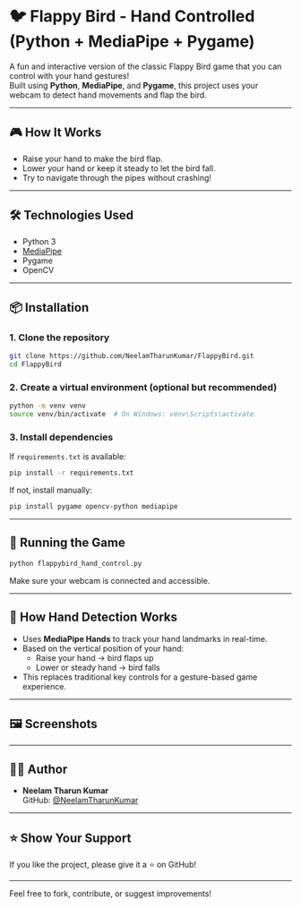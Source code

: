 # 🐦 Flappy Bird - Hand Controlled (Python + MediaPipe + Pygame)

A fun and interactive version of the classic Flappy Bird game that you can control with your hand gestures!  
Built using **Python**, **MediaPipe**, and **Pygame**, this project uses your webcam to detect hand movements and flap the bird.

---

## 🎮 How It Works

- Raise your hand to make the bird flap.
- Lower your hand or keep it steady to let the bird fall.
- Try to navigate through the pipes without crashing!

---

## 🛠️ Technologies Used

- Python 3
- [MediaPipe](https://google.github.io/mediapipe/)
- Pygame
- OpenCV

---

## 📦 Installation

### 1. Clone the repository
```bash
git clone https://github.com/NeelamTharunKumar/FlappyBird.git
cd FlappyBird
```

### 2. Create a virtual environment (optional but recommended)
```bash
python -m venv venv
source venv/bin/activate  # On Windows: venv\Scripts\activate
```

### 3. Install dependencies

If `requirements.txt` is available:
```bash
pip install -r requirements.txt
```

If not, install manually:
```bash
pip install pygame opencv-python mediapipe
```

---

## 🚀 Running the Game

```bash
python flappybird_hand_control.py
```

Make sure your webcam is connected and accessible.

---

## 🧠 How Hand Detection Works

- Uses **MediaPipe Hands** to track your hand landmarks in real-time.
- Based on the vertical position of your hand:
  - Raise your hand → bird flaps up
  - Lower or steady hand → bird falls
- This replaces traditional key controls for a gesture-based game experience.

---

## 🖼️ Screenshots



---

## 🧑‍💻 Author

- **Neelam Tharun Kumar**  
  GitHub: [@NeelamTharunKumar](https://github.com/NeelamTharunKumar)

---

## ⭐️ Show Your Support

If you like the project, please give it a ⭐️ on GitHub!

---

Feel free to fork, contribute, or suggest improvements!
